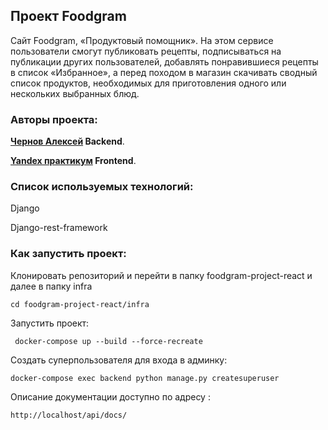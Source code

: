 ## Проект Foodgram

 
Cайт Foodgram, «Продуктовый помощник». На этом сервисе пользователи смогут публиковать рецепты, подписываться на публикации других пользователей, добавлять понравившиеся рецепты в список «Избранное», а перед походом в магазин скачивать сводный список продуктов, необходимых для приготовления одного или нескольких выбранных блюд.

### Авторы проекта: 

**[Чернов Алексей](https://github.com/AlexBlackNn) Backend**.

**[Yandex практикум](https://practicum.yandex.ru/) Frontend**.

### Cписок используемых технологий:
Django 

Django-rest-framework

### Как запустить проект:

Клонировать репозиторий и перейти в папку foodgram-project-react и далее в папку infra

```
cd foodgram-project-react/infra
```


Запустить проект:

```
 docker-compose up --build --force-recreate

```

Создать суперпользователя для входа в админку: 

```
docker-compose exec backend python manage.py createsuperuser

```
Описание документации доступно по адресу :

```
http://localhost/api/docs/
```